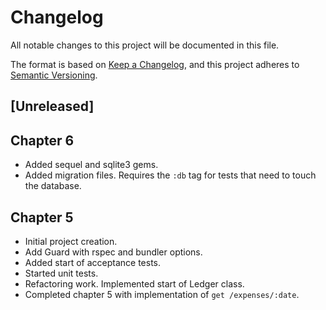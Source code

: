 # Changelog

All notable changes to this project will be documented in this file.

The format is based on [Keep a Changelog](https://keepachangelog.com/en/1.0.0/),
and this project adheres to [Semantic Versioning](https://semver.org/spec/v2.0.0.html).

## [Unreleased]

## Chapter 6

- Added sequel and sqlite3 gems.
- Added migration files. Requires the `:db` tag for tests that need to touch the database.

## Chapter 5

- Initial project creation.
- Add Guard with rspec and bundler options.
- Added start of acceptance tests.
- Started unit tests.
- Refactoring work. Implemented start of Ledger class.
- Completed chapter 5 with implementation of `get /expenses/:date`.
